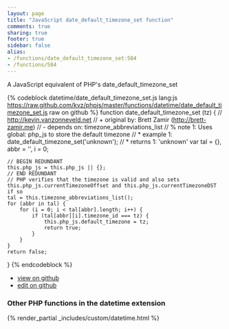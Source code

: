 ```yaml
---
layout: page
title: "JavaScript date_default_timezone_set function"
comments: true
sharing: true
footer: true
sidebar: false
alias:
- /functions/date_default_timezone_set:584
- /functions/584
---
```

<!-- Generated by Rakefile:build -->
A JavaScript equivalent of PHP's date_default_timezone_set

{% codeblock datetime/date_default_timezone_set.js lang:js https://raw.github.com/kvz/phpjs/master/functions/datetime/date_default_timezone_set.js raw on github %}
function date_default_timezone_set (tz) {
    // http://kevin.vanzonneveld.net
    // +   original by: Brett Zamir (http://brett-zamir.me)
    // -    depends on: timezone_abbreviations_list
    // %        note 1: Uses global: php_js to store the default timezone
    // *     example 1: date_default_timezone_set('unknown');
    // *     returns 1: 'unknown'
    var tal = {},
        abbr = '',
        i = 0;

    // BEGIN REDUNDANT
    this.php_js = this.php_js || {};
    // END REDUNDANT
    // PHP verifies that the timezone is valid and also sets this.php_js.currentTimezoneOffset and this.php_js.currentTimezoneDST if so
    tal = this.timezone_abbreviations_list();
    for (abbr in tal) {
        for (i = 0; i < tal[abbr].length; i++) {
            if (tal[abbr][i].timezone_id === tz) {
                this.php_js.default_timezone = tz;
                return true;
            }
        }
    }
    return false;
}
{% endcodeblock %}

 - [view on github](https://github.com/kvz/phpjs/blob/master/functions/datetime/date_default_timezone_set.js)
 - [edit on github](https://github.com/kvz/phpjs/edit/master/functions/datetime/date_default_timezone_set.js)

### Other PHP functions in the datetime extension
{% render_partial _includes/custom/datetime.html %}
